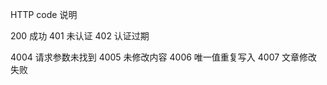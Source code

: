 HTTP code 说明

200         成功
401         未认证
402         认证过期

4004        请求参数未找到
4005        未修改内容
4006        唯一值重复写入
4007        文章修改失败

